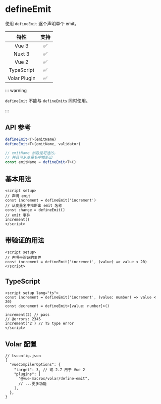 # defineEmit

<StabilityLevel level="experimental" />

使用 `defineEmit` 逐个声明单个 emit。

|     特性     |        支持        |
| :----------: | :----------------: |
|    Vue 3     | :white_check_mark: |
|    Nuxt 3    | :white_check_mark: |
|    Vue 2     | :white_check_mark: |
|  TypeScript  | :white_check_mark: |
| Volar Plugin | :white_check_mark: |

::: warning

`defineEmit` 不能与 `defineEmits` 同时使用。

:::

## API 参考

```ts
defineEmit<T>(emitName)
defineEmit<T>(emitName, validator)

// emitName 参数是可选的，
// 并且可从变量名中推断出
const emitName = defineEmit<T>()
```

## 基本用法

```vue twoslash
<script setup>
// 声明 emit
const increment = defineEmit('increment')
// 从变量名中推断出 emit 名称
const change = defineEmit()
// emit 事件
increment()
</script>
```

## 带验证的用法

```vue twoslash
<script setup>
// 声明带验证的事件
const increment = defineEmit('increment', (value) => value < 20)
</script>
```

## TypeScript

```vue twoslash
<script setup lang="ts">
const increment = defineEmit('increment', (value: number) => value < 20)
const decrement = defineEmit<[value: number]>()

increment(2) // pass
// @errors: 2345
increment('2') // TS type error
</script>
```

## Volar 配置

```jsonc {6}
// tsconfig.json
{
  "vueCompilerOptions": {
    "target": 3, // 或 2.7 用于 Vue 2
    "plugins": [
      "@vue-macros/volar/define-emit",
      // ...更多功能
    ],
  },
}
```

